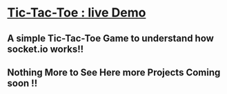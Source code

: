 # [Tic-Tac-Toe : live Demo](https://youtu.be/5EjkDbj_ykk)

## A simple Tic-Tac-Toe Game to understand how socket.io works!! 
## Nothing More to See Here more Projects Coming soon !!
